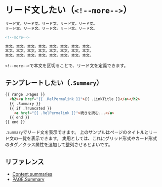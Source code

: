 # リード文したい（`<!--more-->`）

```markdown
リード文。リード文。リード文。リード文。リード文。
リード文。リード文。リード文。リード文。リード文。

<!--more-->

本文。本文。本文。本文。本文。本文。本文。本文。
本文。本文。本文。本文。本文。本文。本文。本文。
本文。本文。本文。本文。本文。本文。本文。本文。
```

`<!--more-->`で本文を区切ることで、リード文を定義できます。

## テンプレートしたい（`.Summary`）

```html
{{ range .Pages }}
  <h2><a href="{{ .RelPermalink }}">{{ .LinkTitle }}</a></h2>
  {{ .Summary }}
  {{ if .Truncated }}
    <a href="{{ .RelPermalink }}">続きを読む...</a>
  {{ end }}
{{ end }}
```

`.Summary`でリード文を表示できます。
上のサンプルはページのタイトルとリード文の一覧を表示できます。
実用としては、これにグリッド形式やカード形式のタグ／クラス属性を追加して整列させるとよいです。

## リファレンス

- [Content summaries](https://gohugo.io/content-management/summaries/)
- [PAGE.Summary](https://gohugo.io/methods/page/summary/)
